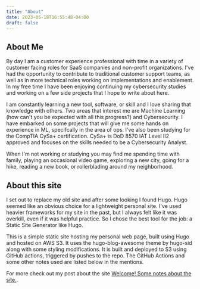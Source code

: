 ```yaml
---
title: "About"
date: 2023-05-18T16:55:48-04:00
draft: false
---
```

## About Me

By day I am a customer experience professional with time in a variety of customer facing roles for SaaS companies and non-profit organizations. I've had the opportunity to contribute to traditional customer support teams, as well as in more technical roles working on implementations and enablement. In my free time I have been enjoying continuing my cybersecurity studies and working on a few side projects that I hope to write about here.

I am constantly learning a new tool, software, or skill and I love sharing that knowledge with others. Two areas that interest me are Machine Learning (how can't you be expected with all this progress?) and Cybersecurity. I have embarked on some projects that will give me some hands on experience in ML, specifcally in the area of ops. I've also been studying for the CompTIA CySa+ certification. CySa+ is DoD 8570 IAT Level II2 approved and focuses on the skills needed to be a Cybersecurity Analyst.

When I'm not working or studying you may find me spending time with family, playing an occasional video game, exploring a new city, going for a hike, reading a new book, or rollerblading around my neighborhood.

## About this site

I set out to replace my old site and after some looking I found Hugo. Hugo seemed like an obvious choice for a lightweight personal site. I've used heavier frameworks for my site in the past, but I always felt like it was overkill, even if it was helpful practice. So I chose the best tool for the job: a Static Site Generator like Hugo.

This is a simple static site hosting my personal web page, built using Hugo and hosted on AWS S3. It uses the hugo-blog-awesome theme by hugo-sid along with some styling modifications. It is built and deployed to S3 using GitHub actions, triggered by pushes to the repo. The GitHub Actions and some other notes used are listed below in the mentions.

For more check out my post about the site [Welcome! Some notes about the site.](https://georgekenneally.com/posts/welcome).
